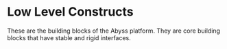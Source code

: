 # Low Level Constructs

These are the building blocks of the Abyss platform.
They are core building blocks that have stable and rigid interfaces.

